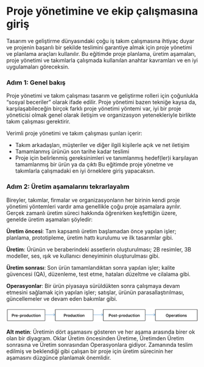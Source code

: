 # Proje yönetimine ve ekip çalışmasına giriş

Tasarım ve geliştirme dünyasındaki çoğu iş takım çalışmasına ihtiyaç duyar ve projenin başarılı bir şekilde teslimini garantiye almak için proje yönetimi ve planlama araçları kullanılır. Bu eğitimde proje planlama, üretim aşamaları, proje yönetimi ve takımlarla çalışmada kullanılan anahtar kavramları ve en iyi uygulamaları göreceksin.

### Adım 1: Genel bakış
Proje yönetimi ve takım çalışması tasarım ve geliştirme rolleri için çoğunlukla “sosyal beceriler” olarak ifade edilir. Proje yönetimi bazen tekniğe kaysa da, karşılaşabileceğin birçok farklı proje yönetimi yöntemi var, iyi bir proje yöneticisi olmak genel olarak iletişim ve organizasyon yetenekleriyle birlikte takım çalışması gerektirir.

Verimli proje yönetimi ve takım çalışması şunları içerir:
- Takım arkadaşları, müşteriler ve diğer ilgili kişilerle açık ve net iletişim
- Tamamlanmış ürünün son tarihe kadar teslimi
- Proje için belirlenmiş gereksinimleri ve tanımlanmış hedef(ler)i karşılayan tamamlanmış bir ürün ya da çıktı
Bu eğitimde proje yönetme ve takımlarla çalışmadaki en iyi örneklere giriş yapacaksın.

### Adım 2: Üretim aşamalarını tekrarlayalım
Bireyler, takımlar, firmalar ve organizasyonların her birinin kendi proje yönetimi yöntemleri vardır ama genellikle çoğu proje aşamalara ayrılır.
Gerçek zamanlı üretim süreci hakkında öğrenirken keşfettiğin üzere, genelde üretim aşamaları şöyledir:

**Üretim öncesi**: Tam kapsamlı üretim başlamadan önce yapılan işler; planlama, prototipleme, üretim hattı kurulumu ve ilk tasarımlar gibi.

**Üretim**: Ürünün ve beraberindeki assetlerin oluşturulması; 2B resimler, 3B modeller, ses, ışık ve kullanıcı deneyiminin oluşturulması gibi.

**Üretim sonrası**: Son ürün tamamlandıktan sonra yapılan işler; kalite güvencesi (QA), düzenleme, test etme, hataları düzeltme ve cilalama gibi.

**Operasyonlar**: Bir ürün piyasaya sürüldükten sonra çalışmaya devam etmesini sağlamak için yapılan işler; satışlar, ürünün parasallaştırılması, güncellemeler ve devam eden bakımlar gibi.

![figures](https://raw.githubusercontent.com/Kodluyoruz/taskforce/main/unity-junior-programmer/recap-phases-production/figures/CWC_A.3_image1.png)

**Alt metin**: Üretimin dört aşamasını gösteren ve her aşama arasında birer ok olan bir diyagram. Oklar Üretim öncesinden Üretime, Üretimden Üretim sonrasına ve Üretim sonrasından Operasyonlara gidiyor.
Zamanında teslim edilmiş ve beklendiği gibi çalışan bir proje için üretim sürecinin her aşamasını düzgünce planlamak önemlidir.
